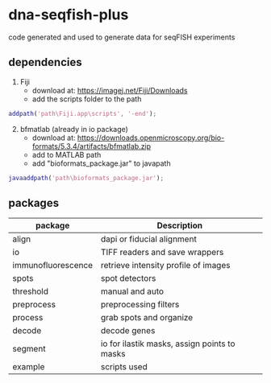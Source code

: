 # dna-seqfish-plus
code generated and used to generate data for seqFISH experiments

## dependencies
1. Fiji
	* download at: https://imagej.net/Fiji/Downloads
	* add the scripts folder to the path
```Matlab
addpath('path\Fiji.app\scripts', '-end');
```
2. bfmatlab (already in io package)
	* download at: https://downloads.openmicroscopy.org/bio-formats/5.3.4/artifacts/bfmatlab.zip
	* add to MATLAB path
	* add "bioformats_package.jar" to javapath
```Matlab
javaaddpath('path\bioformats_package.jar');
```

## packages
| package  | Description |
| ------------- | ------------- |
| align  | dapi or fiducial alignment  |
| io  | TIFF readers and save wrappers  |
| immunofluorescence  | retrieve intensity profile of images  |
| spots  | spot detectors  |
| threshold  | manual and auto  |
| preprocess | preprocessing filters |
| process  | grab spots and organize  |
| decode  | decode genes  |
| segment | io for ilastik masks, assign points to masks  |
| example  | scripts used |
